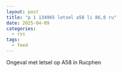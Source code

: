 ```yaml
---
layout: post
title: "p 1 134965 letsel a58 li 86,8 ru"
date: 2025-04-09
categories: 
  - rss
tags: 
  - feed
---
```


Ongeval met letsel op A58 in Rucphen
